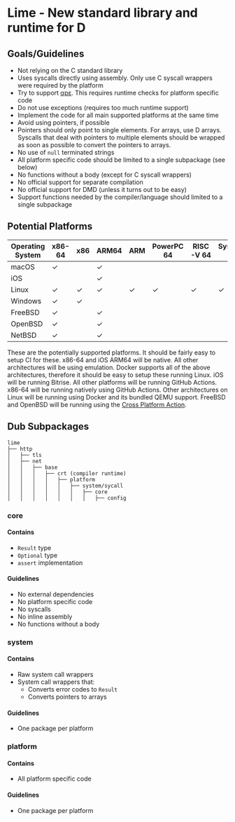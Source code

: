 # Lime - New standard library and runtime for D

## Goals/Guidelines

* Not relying on the C standard library
* Uses syscalls directly using assembly. Only use C syscall wrappers were
    required by the platform
* Try to support [αpε](https://justine.lol/ape.html). This requires runtime
    checks for platform specific code
* Do not use exceptions (requires too much runtime support)
* Implement the code for all main supported platforms at the same time
* Avoid using pointers, if possible
* Pointers should only point to single elements. For arrays, use D arrays.
    Syscalls that deal with pointers to multiple elements should be wrapped as
    soon as possible to convert the pointers to arrays.
* No use of `null` terminated strings
* All platform specific code should be limited to a single subpackage (see below)
* No functions without a body (except for C syscall wrappers)
* No official support for separate compilation
* No official support for DMD (unless it turns out to be easy)
* Support functions needed by the compiler/language should limited to a single
    subpackage

## Potential Platforms

| Operating System | x86-64 | x86 | ARM64 | ARM | PowerPC 64 | RISC-V 64 | System Z |
|------------------|--------|-----|-------|-----|------------|-----------|----------|
| macOS            | ✓      |     | ✓     |     |            |           |          |
| iOS              |        |     | ✓     |     |            |           |          |
| Linux            | ✓      | ✓   | ✓     | ✓   | ✓          | ✓         | ✓        |
| Windows          | ✓      | ✓   |       |     |            |           |          |
| FreeBSD          | ✓      |     | ✓     |     |            |           |          |
| OpenBSD          | ✓      |     | ✓     |     |            |           |          |
| NetBSD           | ✓      |     | ✓     |     |            |           |          |

These are the potentially supported platforms. It should be fairly easy to
setup CI for these. x86-64 and iOS ARM64 will be native. All other
architectures will be using emulation. Docker supports all of the above
architectures, therefore it should be easy to setup these running Linux. iOS
will be running Bitrise. All other platforms will be running GitHub Actions.
x86-64 will be running natively using GitHub Actions. Other architectures on
Linux will be running using Docker and its bundled QEMU support. FreeBSD and
OpenBSD will be running using the [Cross Platform
Action](https://github.com/cross-platform-actions/action).

## Dub Subpackages

```
lime
├── http
│   ├── tls
│   ├── net
│   │   ├── base
│   │   │   ├── crt (compiler runtime)
│   │   │   │   ├── platform
│   │   │   │   │   ├── system/sycall
│   │   │   │   │   │   ├── core
│   │   │   │   │   │   │   ├── config
```

### core

#### Contains

* `Result` type
* `Optional` type
* `assert` implementation

#### Guidelines

* No external dependencies
* No platform specific code
* No syscalls
* No inline assembly
* No functions without a body

### system

#### Contains

* Raw system call wrappers
* System call wrappers that:
    * Converts error codes to `Result`
    * Converts pointers to arrays

#### Guidelines

* One package per platform

### platform

#### Contains

* All platform specific code

#### Guidelines

* One package per platform
